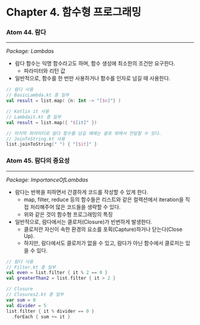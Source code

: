 # Chapter 4. 함수형 프로그래밍

### Atom 44. 람다

---

*Package: Lambdas*

- 람다 함수는 익명 함수라고도 하며, 함수 생성에 최소한의 조건만 요구한다.
  - 파라미터와 리턴 값
- 일반적으로, 함수를 한 번만 사용하거나 함수를 인자로 넘길 때 사용한다.

```kotlin
// 람다 사용
// BasicLambda.kt 중 일부 
val result = list.map( {n: Int -> "[$n]"} )

// Kotlin it 사용
// Lambdait.kt 중 일부
val result = list.map({ "$[it]" })

// 마지막 파라미터로 람다 함수를 넘길 때에는 괄호 밖에서 전달할 수 있다.
// JoinToString.kt 사용
list.joinToString(" ") { "[$it]" }
```

### Atom 45. 람다의 중요성

---

*Package: ImportanceOfLambdas*

- 람다는 반복을 피하면서 간결하게 코드를 작성할 수 있게 한다.
  - map, filter, reduce 등의 함수들은 리스트와 같은 컬렉션에서 iteration을 직접 처리해주어 많은 코드들을 생략할 수 있다.
  - 위와 같은 것이 함수형 프로그래밍의 특징
- 일반적으로, 람다에서는 클로저(Closure)가 빈번하게 발생한다.
  - 클로저란 자신이 속한 환경의 요소를 포획(Capture)하거나 닫는다(Close Up).
  - 하지만, 람다에서도 클로저가 없을 수 있고, 람다가 아닌 함수에서 클로저는 있을 수 있다.

```kotlin
// 람다 사용
// Filter.kt 중 일부
val even = list.filter { it % 2 == 0 }
val greaterThan2 = list.filter { it > 2 }

// Closure
// Closures2.kt 중 일부
var sum = 0
val divider = 5
list.filter { it % divider == 0 }
  .forEach { sum += it }
```